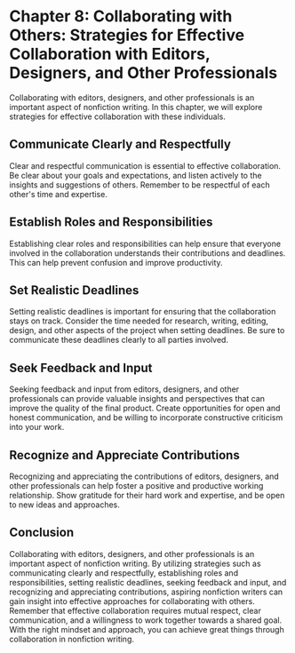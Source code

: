 Chapter 8: Collaborating with Others: Strategies for Effective Collaboration with Editors, Designers, and Other Professionals
=============================================================================================================================

Collaborating with editors, designers, and other professionals is an important aspect of nonfiction writing. In this chapter, we will explore strategies for effective collaboration with these individuals.

Communicate Clearly and Respectfully
------------------------------------

Clear and respectful communication is essential to effective collaboration. Be clear about your goals and expectations, and listen actively to the insights and suggestions of others. Remember to be respectful of each other's time and expertise.

Establish Roles and Responsibilities
------------------------------------

Establishing clear roles and responsibilities can help ensure that everyone involved in the collaboration understands their contributions and deadlines. This can help prevent confusion and improve productivity.

Set Realistic Deadlines
-----------------------

Setting realistic deadlines is important for ensuring that the collaboration stays on track. Consider the time needed for research, writing, editing, design, and other aspects of the project when setting deadlines. Be sure to communicate these deadlines clearly to all parties involved.

Seek Feedback and Input
-----------------------

Seeking feedback and input from editors, designers, and other professionals can provide valuable insights and perspectives that can improve the quality of the final product. Create opportunities for open and honest communication, and be willing to incorporate constructive criticism into your work.

Recognize and Appreciate Contributions
--------------------------------------

Recognizing and appreciating the contributions of editors, designers, and other professionals can help foster a positive and productive working relationship. Show gratitude for their hard work and expertise, and be open to new ideas and approaches.

Conclusion
----------

Collaborating with editors, designers, and other professionals is an important aspect of nonfiction writing. By utilizing strategies such as communicating clearly and respectfully, establishing roles and responsibilities, setting realistic deadlines, seeking feedback and input, and recognizing and appreciating contributions, aspiring nonfiction writers can gain insight into effective approaches for collaborating with others. Remember that effective collaboration requires mutual respect, clear communication, and a willingness to work together towards a shared goal. With the right mindset and approach, you can achieve great things through collaboration in nonfiction writing.


